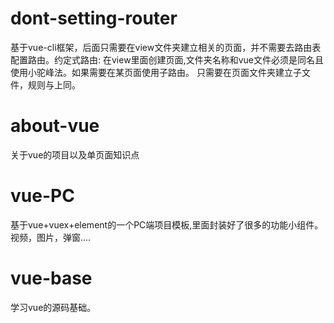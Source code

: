  

 # dont-setting-router
 
基于vue-cli框架，后面只需要在view文件夹建立相关的页面，并不需要去路由表配置路由。约定式路由:
在view里面创建页面,文件夹名称和vue文件必须是同名且使用小驼峰法。如果需要在某页面使用子路由。
只需要在页面文件夹建立子文件，规则与上同。

# about-vue
 
关于vue的项目以及单页面知识点

# vue-PC
基于vue+vuex+element的一个PC端项目模板,里面封装好了很多的功能小组件。视频，图片，弹窗....

# vue-base
学习vue的源码基础。
